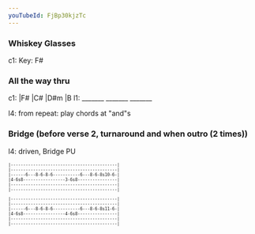 ```yaml
---
youTubeId: FjBp30kjzTc
---
```


### Whiskey Glasses

c1: Key: F#

### All the way thru

c1: |F#     |C#     |D#m    |B
l1:  _______ _______ _______

l4: from repeat: play chords at "and"s

### Bridge (before verse 2, turnaround and when outro (2 times))

l4: driven, Bridge PU

<span style="font-size:0.7em; scroll-snap-stop: always; scroll-snap-align: start;">

```
|-------------------------------------------|
|-------------------------------------------|
|------6---8-6-8-6-----------6---8-6-8s10-6-|
|4-6s8-----------------3-6s8----------------|
|-------------------------------------------|
|-------------------------------------------|
```
</span>

<span style="font-size:0.7em; scroll-snap-stop: always; scroll-snap-align: start;">

```
|-------------------------------------------|
|-------------------------------------------|
|------6---8-6-8-6-----------6---8-6-8s11-6-|
|4-6s8-----------------4-6s8----------------|
|-------------------------------------------|
|-------------------------------------------|
```
</span>
